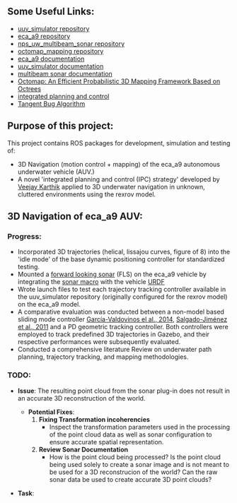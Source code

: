 ## Some Useful Links:

- [uuv_simulator repository](https://github.com/uuvsimulator/uuv_simulator)
- [eca_a9 repository](https://github.com/uuvsimulator/eca_a9)
- [nps_uw_multibeam_sonar repository](https://github.com/Field-Robotics-Lab/nps_uw_multibeam_sonar)
- [octomap_mapping repository](https://github.com/OctoMap/octomap_mapping)
- [eca_a9 documentation](https://uuvsimulator.github.io/packages/eca_a9/intro/)
- [uuv_simulator documentation](https://uuvsimulator.github.io/packages/uuv_simulator/intro/)
- [multibeam sonar documentation](https://field-robotics-lab.github.io/dave.doc/contents/dave_sensors/Multibeam-Forward-Looking-Sonar/)
- [Octomap: An Efficient Probabilistic 3D Mapping Framework Based on Octrees](https://octomap.github.io/)
- [integrated planning and control](https://www.veejaykarthik.com/research-work)
- [Tangent Bug Algorithm](https://maegantucker.com/projects/2018-04-01-me133b/)

## Purpose of this project:

This project contains ROS packages for development, simulation and testing of:

- 3D Navigation (motion control + mapping) of the eca_a9 autonomous underwater vehicle (AUV.)
- A novel 'integrated planning and control (IPC) strategy' developed by [Veejay Karthik](https://github.com/uuvsimulator/uuv_simulator) applied to 3D underwater navigation in unknown, cluttered environments using the rexrov model.

## 3D Navigation of eca_a9 AUV:
### Progress:

- Incorporated 3D trajectories (helical, lissajou curves, figure of 8) into the 'idle mode' of the base dynamic positioning controller for standardized testing.
- Mounted a [forward looking sonar](https://field-robotics-lab.github.io/dave.doc/contents/dave_sensors/Multibeam-Forward-Looking-Sonar/) (FLS) on the eca_a9 vehicle by integrating the [sonar macro]((https://github.com/Field-Robotics-Lab/nps_uw_multibeam_sonar/tree/main/urdf)) with the vehicle [URDF](url(https://github.com/uuvsimulator/eca_a9/tree/master/eca_a9_description/urdf))
- Wrote launch files to test each trajectory tracking controller available in the uuv_simulator repository (originally configured for the rexrov model) on the eca_a9 model.
- A comparative evaluation was conducted between a non-model based sliding mode controller  [García-Valdovinos el al., 2014](https://journals.sagepub.com/doi/full/10.5772/56810), [Salgado-Jiménez et al., 2011](https://cdn.intechopen.com/pdfs/15221.pdf) and a PD geometric tracking controller. Both controllers were employed to track predefined 3D trajectories in Gazebo, and their respective performances were subsequently evaluated.
- Conducted a comprehensive literature Review on underwater path planning, trajectory tracking, and mapping methodologies.

### TODO:

- **Issue**: The resulting point cloud from the sonar plug-in does not result in an accurate 3D reconstruction of the world.
  - **Potential Fixes**:
    1. **Fixing Transformation incoherencies**
       - Inspect the transformation parameters used in the processing of the point cloud data as well as sonar configuration to ensure accurate spatial representation.
    2. **Review Sonar Documentation**
       - How is the point cloud being processed? Is the point cloud being used solely to create a sonar image and is not meant to be used for a 3D reconstrucion of the world? Can the raw sonar data be used to create accurate 3D point clouds?

- **Task**: 








